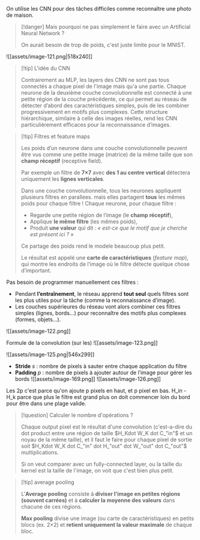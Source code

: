 On utilise les CNN pour des tâches difficiles comme reconnaître une photo de maison.

> [!danger] Mais pourquoi ne pas simplement le faire avec un Artificial Neural Network ?
> 
> On aurait besoin de trop de poids, c'est juste limite pour le MNIST.

![[assets/image-121.png|518x240]]

> [!tip] L'idée du CNN
>  
>  Contrairement au MLP, les layers des CNN ne sont pas tous connectés a chaque pixel de l'image mais qu'a une partie. Chaque neurone de la deuxième couche convolutionnelle est connecté à une petite région de la couche précédente, ce qui permet au réseau de détecter d’abord des caractéristiques simples, puis de les combiner progressivement en motifs plus complexes. Cette structure hiérarchique, similaire à celle des images réelles, rend les CNN particulièrement efficaces pour la reconnaissance d’images.

> [!tip] Filtres et feature maps
> 
> Les poids d’un neurone dans une couche convolutionnelle peuvent être vus comme une petite image (matrice) de la même taille que son **champ réceptif** (receptive field).
> 
> Par exemple un filtre de **7×7** avec **des 1 au centre vertical** détectera uniquement les **lignes verticales**.
> 
> Dans une couche convolutionnelle, tous les neurones appliquent plusieurs filtres en parallees. mais elles partagent **tous** les mêmes poids pour chaque filtre ! Chaque neurone, pour chaque filtre :
>- Regarde une petite région de l’image (le **champ réceptif**),
>- Applique **le même filtre** (les mêmes poids),
>- Produit **une valeur** qui dit : _« est-ce que le motif que je cherche est présent ici ? »_ 
>  
>Ce partage des poids rend le modele beaucoup plus petit.
> 
>Le résultat est appelé une **carte de caractéristiques** (_feature map_), qui montre les endroits de l’image où le filtre détecte quelque chose d’important.

Pas besoin de programmer manuellement ces filtres :
- Pendant **l’entraînement**, le réseau apprend **tout seul** quels filtres sont les plus utiles pour la tâche (comme la reconnaissance d’image).
- Les couches supérieures du réseau vont alors combiner ces filtres simples (lignes, bords...) pour reconnaître des motifs plus complexes (formes, objets...).

![[assets/image-122.png]]

Formule de la convolution (sur les)
![[assets/image-123.png]]

![[assets/image-125.png|546x299]]

- **Stride** $s$ : nombre de pixels à sauter entre chaque application du filtre
- **Padding** $p$ : nombre de pixels à ajouter autour de l’image pour gérer les bords
![[assets/image-169.png]]
![[assets/image-126.png]]

Les 2p c'est parce qu'on ajoute p pixels en haut, et p pixel en bas. H_in - H_k parce que plus le filtre est grand plus on doit commencer loin du bord pour être dans une plage valide.

> [!question] Calculer le nombre d'opérations ?
> 
> Chaque output pixel est le résultat d'une convolution (c'est-a-dire du dot product entre une région de taille $H_K​ dot W_K​ dot C_"in"$ et un noyau de la même taille), et il faut le faire pour chaque pixel de sortie soit $H_K​ dot W_K​ dot C_"in" dot H_"out"​ dot W_"out" dot C_"out"$ multiplications.
> 
> Si on veut comparer avec un fully-connected layer, ou la taille du kernel est la taille de l'image, on voit que c'est bien plus petit.

> [!tip] average pooling
> 
> L'**Average pooling** consiste à **diviser l'image en petites régions (souvent carrées)** et à **calculer la moyenne des valeurs** dans chacune de ces régions.
> 
> **Max pooling** divise une image (ou carte de caractéristiques) en petits blocs (ex. 2×2) et **retient uniquement la valeur maximale** de chaque bloc.

